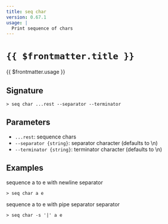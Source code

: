```yaml
---
title: seq char
version: 0.67.1
usage: |
  Print sequence of chars
---
```


# <code>{{ $frontmatter.title }}</code>

<div style='white-space: pre-wrap;'>{{ $frontmatter.usage }}</div>

## Signature

```> seq char ...rest --separator --terminator```

## Parameters

 -  `...rest`: sequence chars
 -  `--separator {string}`: separator character (defaults to \n)
 -  `--terminator {string}`: terminator character (defaults to \n)

## Examples

sequence a to e with newline separator
```shell
> seq char a e
```

sequence a to e with pipe separator separator
```shell
> seq char -s '|' a e
```
